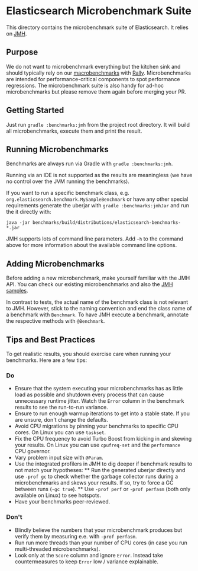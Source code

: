 # Elasticsearch Microbenchmark Suite

This directory contains the microbenchmark suite of Elasticsearch. It relies on [JMH](http://openjdk.java.net/projects/code-tools/jmh/).

## Purpose

We do not want to microbenchmark everything but the kitchen sink and should typically rely on our 
[macrobenchmarks](https://elasticsearch-benchmarks.elastic.co/app/kibana#/dashboard/Nightly-Benchmark-Overview) with 
[Rally](http://github.com/elastic/rally). Microbenchmarks are intended for performance-critical components to spot performance 
regressions. The microbenchmark suite is also handy for ad-hoc microbenchmarks but please remove them again before merging your PR.

## Getting Started

Just run `gradle :benchmarks:jmh` from the project root directory. It will build all microbenchmarks, execute them and print the result.

## Running Microbenchmarks

Benchmarks are always run via Gradle with `gradle :benchmarks:jmh`.
 
Running via an IDE is not supported as the results are meaningless (we have no control over the JVM running the benchmarks).

If you want to run a specific benchmark class, e.g. `org.elasticsearch.benchmark.MySampleBenchmark` or have any other special requirements 
generate the uberjar with `gradle :benchmarks:jmhJar` and run the it directly with:

```
java -jar benchmarks/build/distributions/elasticsearch-benchmarks-*.jar
```

JMH supports lots of command line parameters. Add `-h` to the command above for more information about the available command line options.

## Adding Microbenchmarks

Before adding a new microbenchmark, make yourself familiar with the JMH API. You can check our existing microbenchmarks and also the 
[JMH samples](http://hg.openjdk.java.net/code-tools/jmh/file/tip/jmh-samples/src/main/java/org/openjdk/jmh/samples/).

In contrast to tests, the actual name of the benchmark class is not relevant to JMH. However, stick to the naming convention and 
end the class name of a benchmark with `Benchmark`. To have JMH execute a benchmark, annotate the respective methods with `@Benchmark`.

## Tips and Best Practices

To get realistic results, you should exercise care when running your benchmarks. Here are a few tips:

### Do

* Ensure that the system executing your microbenchmarks has as little load as possible and shutdown every process that can cause unnecessary 
  runtime jitter. Watch the `Error` column in the benchmark results to see the run-to-run variance.
* Ensure to run enough warmup iterations to get into a stable state. If you are unsure, don't change the defaults.
* Avoid CPU migrations by pinning your benchmarks to specific CPU cores. On Linux you can use `taskset`.
* Fix the CPU frequency to avoid Turbo Boost from kicking in and skewing your results. On Linux you can use `cpufreq-set` and the 
  `performance` CPU governor.
* Vary problem input size with `@Param`.
* Use the integrated profilers in JMH to dig deeper if benchmark results to not match your hypotheses:
** Run the generated uberjar directly and use `-prof gc` to check whether the garbage collector runs during a microbenchmarks and skews 
   your results. If so, try to force a GC between runs (`-gc true`).
** Use `-prof perf` or `-prof perfasm` (both only available on Linux) to see hotspots.
* Have your benchmarks peer-reviewed.

### Don't

* Blindly believe the numbers that your microbenchmark produces but verify them by measuring e.e. with `-prof perfasm`.
* Run run more threads than your number of CPU cores (in case you run multi-threaded microbenchmarks).
* Look only at the `Score` column and ignore `Error`. Instead take countermeasures to keep `Error` low / variance explainable.